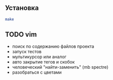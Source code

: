 ## Установка
```bash
make
```

## TODO vim
* поиск по содержанию файлов проекта
* запуск тестов
* мультикурсор или аналог
* авто закрытие тегов и скобок
* человеческий "найти-заменить" (mb spectre)
* разобраться с цветами
